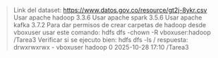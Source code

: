 > Link del dataset: https://www.datos.gov.co/resource/gt2j-8ykr.csv
> Usar apache hadoop 3.3.6
> Usar apache spark 3.5.6
> Usar apache kafka 3.7.2
> Para dar permisos de crear carpetas de hadoop desde vboxuser usar este comando: hdfs dfs -chown -R vboxuser:hadoop /Tarea3
> Verificar si se ejecuto bien: hdfs dfs -ls /
> respuesta: drwxrwxrwx   - vboxuser hadoop     0 2025-10-28 17:10 /Tarea3
